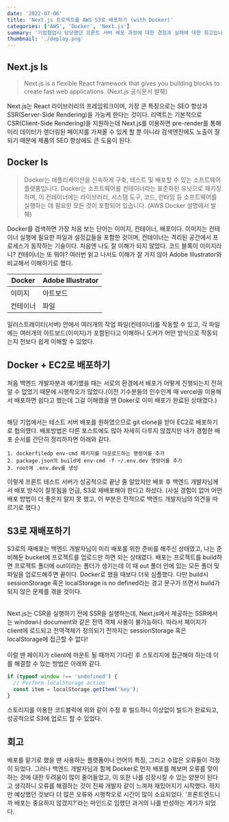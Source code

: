 ```yaml
---
date: '2022-07-06'
title: 'Next.js 프로젝트를 AWS S3로 배포하기 (with Docker)'
categories: ['AWS', 'Docker', 'Next.js']
summary: '기업협업시 담당했던 프론트 서버 배포 과정에 대한 경험과 실패에 대한 회고입니다.'
thumbnail: './deploy.png'
---
```


## Next.js Is

> Next.js is a flexible React framework that gives you building blocks to create fast web applications.
> (Next.js 공식문서 발췌)

Next.js는 React 라이브러리의 프레임워크이며, 가장 큰 특징으로는 SEO 향상과 SSR(Server-Side Rendering)을 가능케 한다는 것이다. 리액트는 기본적으로 CSR(Client-Side Rendering)을 지원하는데 Next.js를 이용하면 pre-render를 통해 미리 데이터가 렌더링된 페이지를 가져올 수 있게 할 뿐 아니라 검색엔진에도 노출이 잘 되기 때문에 제품의 SEO 향상에도 큰 도움이 된다.

## Docker Is

> Docker는 애플리케이션을 신속하게 구축, 테스트 및 배포할 수 있는 소프트웨어 플랫폼입니다. Docker는 소프트웨어를 컨테이너라는 표준화된 유닛으로 패키징하며, 이 컨테이너에는 라이브러리, 시스템 도구, 코드, 런타임 등 소프트웨어를 실행하는 데 필요한 모든 것이 포함되어 있습니다.
> (AWS Docker 설명에서 발췌)

Docker를 검색하면 가장 처음 보는 단어는 이미지, 컨테이너, 배포이다. 이미지는 컨테이너 실행에 필요한 파일과 설정값들을 포함한 것이며, 컨테이너는 격리된 공간에서 프로세스가 동작하는 기술이다. 처음엔 나도 잘 이해가 되지 않았다. 코드 블록이 이미지라니? 컨테이너는 또 뭐야? 여러번 읽고 나서도 이해가 잘 가지 않아 Adobe Illustrator와 비교해서 이해하기로 했다.

| Docker   | Adobe Illustrator |
| -------- | ----------------- |
| 이미지   | 아트보드          |
| 컨테이너 | 파일              |

일러스트레이터(서버) 안에서 여러개의 작업 파일(컨테이너)를 작동할 수 있고, 각 파일에는 여러개의 아트보드(이미지)가 포함된다고 이해하니 도커가 어떤 방식으로 작동되는지 전보다 쉽게 이해할 수 있었다.

## Docker + EC2로 배포하기

처음 백엔드 개발자분과 얘기했을 때는 서로의 환경에서 배포가 어떻게 진행되는지 전혀 알 수 없었기 때문에 시행착오가 많았다.(이전 기수분들의 인수인계 때 vercel을 이용해서 배포하면 쉽다고 했는데 그걸 이해했을 땐 Doker로 이미 배포가 완료된 상태였다.)
</br>

</br>
해당 기업에서는 테스트 서버 배포를 원하였으므로 git clone을 받아 EC2로 배포하기로 협의헀다. 배포방법은 다른 포스트에도 많아 자세히 다루지 않겠지만 내가 경험한 배포 순서를 간단히 정리하자면 아래와 같다.

```
1. dockerfiledp env-cmd 패키지를 다운로드하는 명령어를 추가
2. package.json의 build에 env-cmd -f ~/.env.dev 명렁어를 추가
3. root에 .env.dev를 생성
```

이렇게 프론트 테스트 서버가 성공적으로 끝난 줄 알았지만 배포 후 백엔드 개발자님께서 배포 방식이 잘못됨을 언급, S3로 재배포해야 한다고 하셨다. (사실 경험이 없어 어떤 배포 방법이 더 좋은지 알지 못 했고, 이 부분은 전적으로 백엔드 개발자님의 의견을 따르기로 했다.)

## S3로 재배포하기

S3로의 재배포는 백엔드 개발자님이 미리 배포를 위한 준비를 해주신 상태였고, 나는 준비해둔 bucket에 프로젝트를 업로드만 하면 되는 상태였다. 배포는 프로젝트를 build하면 프로젝트 폴더에 out이라는 폴더가 생기는데 이 때 out 폴더 안에 있는 모든 폴더 및 파일을 업로드해주면 끝이다. Docker로 했을 때보다 더욱 심플했다. 다만 build시 sessionStorage 혹은 localStorage is no defined라는 경고 문구가 뜨면서 build가 되지 않은 문제를 겪을 것이다.
</br>

</br>
Next.js는 CSR을 실행하기 전에 SSR을 실행하는데, Next.js에서 제공하는 SSR에서는 window나 document와 같은 전역 객체 사용이 불가능하다. 따라서 페이지가 client에 로드되고 전역객체가 정의되기 전까지는 sessionStorage 혹은 localStorage에 접근할 수 없다!
</br>

</br>
이럴 땐 페이지가 client에 마운트 될 때까지 기다린 후 스토리지에 접근해야 하는데 이를 해결할 수 있는 방법은 아래와 같다.

```javascript
if (typeof window !== 'undefined') {
  // Perform localStorage action
  const item = localStorage.getItem('key');
}
```

스토리지를 이용한 코드블럭에 위와 같이 수정 후 빌드하니 이상없이 빌드가 완료되고, 성공적으로 S3에 업로드 할 수 있었다.

## 회고

배포를 맡기로 했을 땐 사용하는 플랫폼이나 언어의 특징, 그리고 수많은 오류들이 걱정이 되었다. 그러나 백엔드 개발자님과 함께 Docker로 먼저 배포를 해보며 오류를 맞이하는 것에 대한 두려움이 많이 줄어들었고, 이 또한 나를 성장시킬 수 있는 양분이 된다고 생각하니 오류를 해결하는 것이 진짜 개발자 같이 느껴져 재밌어지기 시작했다. 하지만 예상했던 것보다 더 많은 오류와 시행착오로 시간이 많이 소요되었다. '프론트엔드니까 배포는 중요하지 않겠지?'라는 마인드로 임했던 과거의 나를 반성하는 계기가 되었다.
